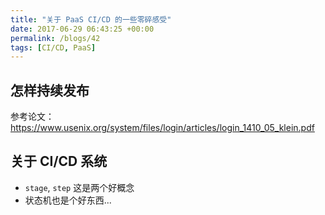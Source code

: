 ```yaml
---
title: "关于 PaaS CI/CD 的一些零碎感受"
date: 2017-06-29 06:43:25 +00:00
permalink: /blogs/42
tags: [CI/CD, PaaS]
---
```

## 怎样持续发布

参考论文： <https://www.usenix.org/system/files/login/articles/login_1410_05_klein.pdf>

## 关于 CI/CD 系统

- `stage`, `step` 这是两个好概念
- 状态机也是个好东西...
